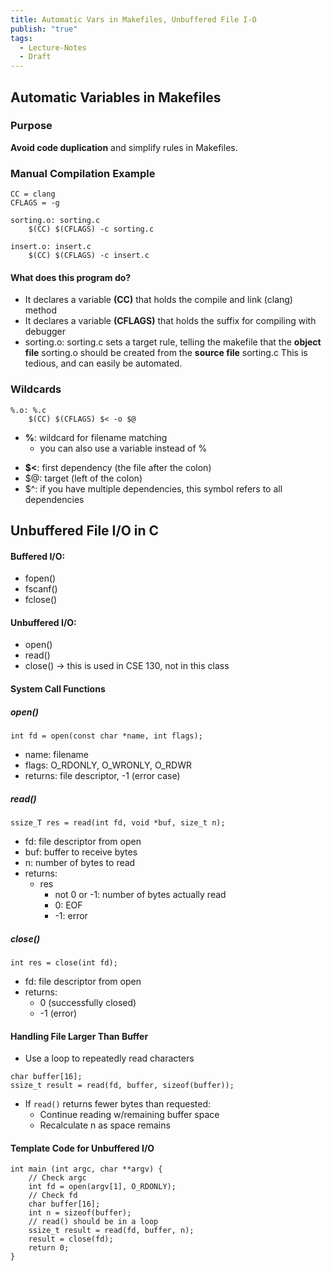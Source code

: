 ```yaml
---
title: Automatic Vars in Makefiles, Unbuffered File I-O
publish: "true"
tags:
  - Lecture-Notes
  - Draft
---
```

## Automatic Variables in Makefiles

### Purpose
**Avoid code duplication** and simplify rules in Makefiles.

### Manual Compilation Example
```make
CC = clang
CFLAGS = -g

sorting.o: sorting.c
    $(CC) $(CFLAGS) -c sorting.c

insert.o: insert.c
    $(CC) $(CFLAGS) -c insert.c
```
#### What does this program do?
* It declares a variable **(CC)** that holds the compile and link (clang) method
* It declares a variable **(CFLAGS)** that holds the suffix for compiling with debugger
* sorting.o: sorting.c sets a target rule, telling the makefile that the **object file** sorting.o should be created from the **source file** sorting.c
This is tedious, and can easily be automated. 

### Wildcards
```
%.o: %.c
	$(CC) $(CFLAGS) $< -o $@
```
* **%**: wildcard for filename matching
	* you can also use a variable instead of % 
- **$<**: first dependency (the file after the colon)
- $@: target (left of the colon)
- $^: if you have multiple dependencies, this symbol refers to all dependencies

## Unbuffered File I/O in C

#### Buffered I/O:
* fopen()
* fscanf()
* fclose()
#### Unbuffered I/O:
* open()
* read()
* close() -> this is used in CSE 130, not in this class

#### System Call Functions

##### open()
```
int fd = open(const char *name, int flags);
```
- name: filename
- flags: O_RDONLY, O_WRONLY, O_RDWR
- returns: file descriptor, -1 (error case)

##### read()
```
ssize_T res = read(int fd, void *buf, size_t n);
```
- fd: file descriptor from open
- buf: buffer to receive bytes
- n: number of bytes to read
- returns:
	- res
		- not 0 or -1: number of bytes actually read
		- 0: EOF
		- -1: error
##### close()
```
int res = close(int fd);
```
- fd: file descriptor from open
- returns: 
	- 0 (successfully closed)
	- -1 (error)
#### Handling File Larger Than Buffer
- Use a loop to repeatedly read characters
```
char buffer[16];
ssize_t result = read(fd, buffer, sizeof(buffer));
```
- If `read()` returns fewer bytes than requested:
	- Continue reading w/remaining buffer space
	- Recalculate n as space remains
#### Template Code for Unbuffered I/O
```
int main (int argc, char **argv) {
    // Check argc
    int fd = open(argv[1], O_RDONLY);
    // Check fd
    char buffer[16];
    int n = sizeof(buffer);
    // read() should be in a loop
    ssize_t result = read(fd, buffer, n);
    result = close(fd);
    return 0;
}
```
